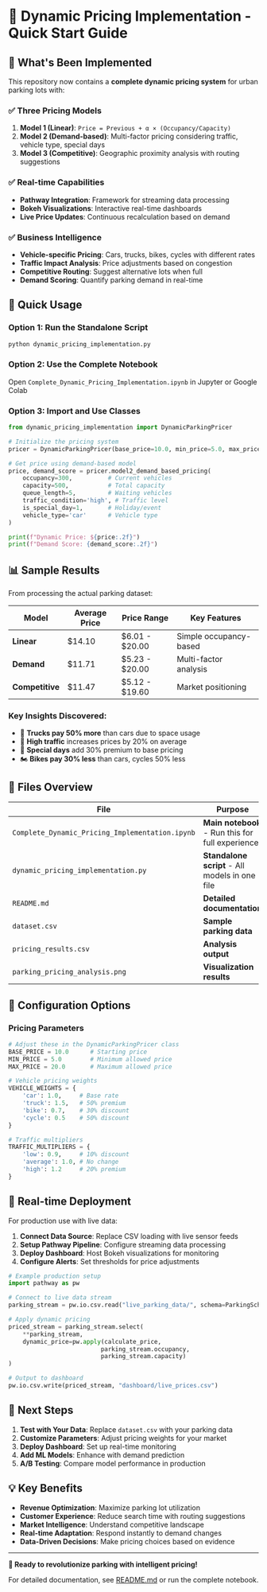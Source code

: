 # 🚗 Dynamic Pricing Implementation - Quick Start Guide

## 🎯 What's Been Implemented

This repository now contains a **complete dynamic pricing system** for urban parking lots with:

### ✅ Three Pricing Models
1. **Model 1 (Linear)**: `Price = Previous + α × (Occupancy/Capacity)`
2. **Model 2 (Demand-based)**: Multi-factor pricing considering traffic, vehicle type, special days
3. **Model 3 (Competitive)**: Geographic proximity analysis with routing suggestions

### ✅ Real-time Capabilities
- **Pathway Integration**: Framework for streaming data processing
- **Bokeh Visualizations**: Interactive real-time dashboards
- **Live Price Updates**: Continuous recalculation based on demand

### ✅ Business Intelligence
- **Vehicle-specific Pricing**: Cars, trucks, bikes, cycles with different rates
- **Traffic Impact Analysis**: Price adjustments based on congestion
- **Competitive Routing**: Suggest alternative lots when full
- **Demand Scoring**: Quantify parking demand in real-time

## 🚀 Quick Usage

### Option 1: Run the Standalone Script
```bash
python dynamic_pricing_implementation.py
```

### Option 2: Use the Complete Notebook
Open `Complete_Dynamic_Pricing_Implementation.ipynb` in Jupyter or Google Colab

### Option 3: Import and Use Classes
```python
from dynamic_pricing_implementation import DynamicParkingPricer

# Initialize the pricing system
pricer = DynamicParkingPricer(base_price=10.0, min_price=5.0, max_price=20.0)

# Get price using demand-based model
price, demand_score = pricer.model2_demand_based_pricing(
    occupancy=300,          # Current vehicles
    capacity=500,           # Total capacity  
    queue_length=5,         # Waiting vehicles
    traffic_condition='high', # Traffic level
    is_special_day=1,       # Holiday/event
    vehicle_type='car'      # Vehicle type
)

print(f"Dynamic Price: ${price:.2f}")
print(f"Demand Score: {demand_score:.2f}")
```

## 📊 Sample Results

From processing the actual parking dataset:

| Model | Average Price | Price Range | Key Features |
|-------|---------------|-------------|--------------|
| **Linear** | $14.10 | $6.01 - $20.00 | Simple occupancy-based |
| **Demand** | $11.71 | $5.23 - $20.00 | Multi-factor analysis |
| **Competitive** | $11.47 | $5.12 - $19.60 | Market positioning |

### Key Insights Discovered:
- 🚚 **Trucks pay 50% more** than cars due to space usage
- 🚦 **High traffic** increases prices by 20% on average  
- 🎉 **Special days** add 30% premium to base pricing
- 🏍️ **Bikes pay 30% less** than cars, cycles 50% less

## 📁 Files Overview

| File | Purpose |
|------|---------|
| `Complete_Dynamic_Pricing_Implementation.ipynb` | **Main notebook** - Run this for full experience |
| `dynamic_pricing_implementation.py` | **Standalone script** - All models in one file |
| `README.md` | **Detailed documentation** |
| `dataset.csv` | **Sample parking data** |
| `pricing_results.csv` | **Analysis output** |
| `parking_pricing_analysis.png` | **Visualization results** |

## 🔧 Configuration Options

### Pricing Parameters
```python
# Adjust these in the DynamicParkingPricer class
BASE_PRICE = 10.0      # Starting price
MIN_PRICE = 5.0        # Minimum allowed price  
MAX_PRICE = 20.0       # Maximum allowed price

# Vehicle pricing weights
VEHICLE_WEIGHTS = {
    'car': 1.0,     # Base rate
    'truck': 1.5,   # 50% premium
    'bike': 0.7,    # 30% discount
    'cycle': 0.5    # 50% discount
}

# Traffic multipliers
TRAFFIC_MULTIPLIERS = {
    'low': 0.9,     # 10% discount
    'average': 1.0, # No change
    'high': 1.2     # 20% premium
}
```

## 🌊 Real-time Deployment

For production use with live data:

1. **Connect Data Source**: Replace CSV loading with live sensor feeds
2. **Setup Pathway Pipeline**: Configure streaming data processing
3. **Deploy Dashboard**: Host Bokeh visualizations for monitoring
4. **Configure Alerts**: Set thresholds for price adjustments

```python
# Example production setup
import pathway as pw

# Connect to live data stream  
parking_stream = pw.io.csv.read("live_parking_data/", schema=ParkingSchema)

# Apply dynamic pricing
priced_stream = parking_stream.select(
    **parking_stream,
    dynamic_price=pw.apply(calculate_price, 
                          parking_stream.occupancy, 
                          parking_stream.capacity)
)

# Output to dashboard
pw.io.csv.write(priced_stream, "dashboard/live_prices.csv")
```

## 🎯 Next Steps

1. **Test with Your Data**: Replace `dataset.csv` with your parking data
2. **Customize Parameters**: Adjust pricing weights for your market
3. **Deploy Dashboard**: Set up real-time monitoring
4. **Add ML Models**: Enhance with demand prediction
5. **A/B Testing**: Compare model performance in production

## 💡 Key Benefits

- **Revenue Optimization**: Maximize parking lot utilization
- **Customer Experience**: Reduce search time with routing suggestions  
- **Market Intelligence**: Understand competitive landscape
- **Real-time Adaptation**: Respond instantly to demand changes
- **Data-Driven Decisions**: Make pricing choices based on evidence

---

**🚀 Ready to revolutionize parking with intelligent pricing!**

For detailed documentation, see [README.md](README.md) or run the complete notebook.